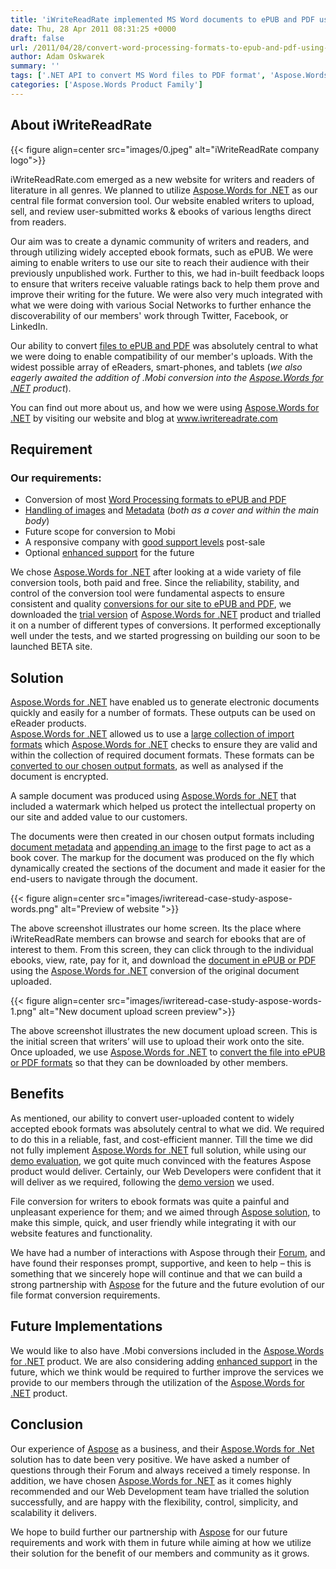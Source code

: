 ```yaml
---
title: 'iWriteReadRate implemented MS Word documents to ePUB and PDF using Aspose APIs'
date: Thu, 28 Apr 2011 08:31:25 +0000
draft: false
url: /2011/04/28/convert-word-processing-formats-to-epub-and-pdf-using-apis/
author: Adam Oskwarek
summary: ''
tags: ['.NET API to convert MS Word files to PDF format', 'Aspose.Words', 'Convert MS Word documents to PDF format', 'Convert MS Word files to EPUB format', 'Free 30 days trial to convert DOC/DOCX files to EPUB format', 'Free Technical support', 'Free Trial Version', 'Free Trial for DOC to PDF conversion', 'Integrate .NET API in Web Application for DOC to PDF conversion', 'Success Stories']
categories: ['Aspose.Words Product Family']
---
```


## About iWriteReadRate



{{< figure align=center src="images/0.jpeg" alt="iWriteReadRate company logo">}}


iWriteReadRate.com emerged as a new website for writers and readers of literature in all genres. We planned to utilize [Aspose.Words for .NET][1] as our central file format conversion tool. Our website enabled writers to upload, sell, and review user-submitted works & ebooks of various lengths direct from readers.

Our aim was to create a dynamic community of writers and readers, and through utilizing widely accepted ebook formats, such as ePUB. We were aiming to enable writers to use our site to reach their audience with their previously unpublished work. Further to this, we had in-built feedback loops to ensure that writers receive valuable ratings back to help them prove and improve their writing for the future. We were also very much integrated with what we were doing with various Social Networks to further enhance the discoverability of our members' work through Twitter, Facebook, or LinkedIn.

Our ability to convert [files to ePUB and PDF][2] was absolutely central to what we were doing to enable compatibility of our member's uploads. With the widest possible array of eReaders, smart-phones, and tablets (_we also eagerly awaited the addition of .Mobi conversion into the [Aspose.Words for .NET][3] product_).

You can find out more about us, and how we were using [Aspose.Words for .NET][4] by visiting our website and blog at www.iwritereadrate.com

## Requirement

### Our requirements:

*   Conversion of most [Word Processing formats to ePUB and PDF][5]
*   [Handling of images][6] and [Metadata][7] (_both as a cover and within the main body_)
*   Future scope for conversion to Mobi
*   A responsive company with [good support levels][8] post-sale
*   Optional [enhanced support][9] for the future

We chose [Aspose.Words for .NET][10] after looking at a wide variety of file conversion tools, both paid and free. Since the reliability, stability, and control of the conversion tool were fundamental aspects to ensure consistent and quality [conversions for our site to ePUB and PDF][11], we downloaded the [trial version][12] of [Aspose.Words for .NET][13] product and trialled it on a number of different types of conversions. It performed exceptionally well under the tests, and we started progressing on building our soon to be launched BETA site.

## Solution

[Aspose.Words for .NET][14] have enabled us to generate electronic documents quickly and easily for a number of formats. These outputs can be used on eReader products.  
[Aspose.Words for .NET][15] allowed us to use a [large collection of import formats][16] which [Aspose.Words for .NET][17] checks to ensure they are valid and within the collection of required document formats. These formats can be [converted to our chosen output formats][18], as well as analysed if the document is encrypted.

A sample document was produced using [Aspose.Words for .NET][19] that included a watermark which helped us protect the intellectual property on our site and added value to our customers.

The documents were then created in our chosen output formats including [document metadata][20] and [appending an image][21] to the first page to act as a book cover. The markup for the document was produced on the fly which dynamically created the sections of the document and made it easier for the end-users to navigate through the document.



{{< figure align=center src="images/iwriteread-case-study-aspose-words.png" alt="Preview of website ">}}


The above screenshot illustrates our home screen. Its the place where iWriteReadRate members can browse and search for ebooks that are of interest to them. From this screen, they can click through to the individual ebooks, view, rate, pay for it, and download the [document in ePUB or PDF][22] using the [Aspose.Words for .NET][23] conversion of the original document uploaded.



{{< figure align=center src="images/iwriteread-case-study-aspose-words-1.png" alt="New document upload screen preview">}}


The above screenshot illustrates the new document upload screen. This is the initial screen that writers’ will use to upload their work onto the site. Once uploaded, we use [Aspose.Words for .NET][24] to [convert the file into ePUB or PDF formats][25] so that they can be downloaded by other members.

## Benefits

As mentioned, our ability to convert user-uploaded content to widely accepted ebook formats was absolutely central to what we did. We required to do this in a reliable, fast, and cost-efficient manner. Till the time we did not fully implement [Aspose.Words for .NET][26] full solution, while using our [demo evaluation][27], we got quite much convinced with the features Aspose product would deliver. Certainly, our Web Developers were confident that it will deliver as we required, following the [demo version][28] we used.

File conversion for writers to ebook formats was quite a painful and unpleasant experience for them; and we aimed through [Aspose solution][29], to make this simple, quick, and user friendly while integrating it with our website features and functionality.

We have had a number of interactions with Aspose through their [Forum][30], and have found their responses prompt, supportive, and keen to help – this is something that we sincerely hope will continue and that we can build a strong partnership with [Aspose][31] for the future and the future evolution of our file format conversion requirements.

## Future Implementations

We would like to also have .Mobi conversions included in the [Aspose.Words for .NET][32] product. We are also considering adding [enhanced support][33] in the future, which we think would be required to further improve the services we provide to our members through the utilization of the [Aspose.Words for .NET][34] product.

## Conclusion

Our experience of [Aspose][35] as a business, and their [Aspose.Words for .Net][36] solution has to date been very positive. We have asked a number of questions through their Forum and always received a timely response. In addition, we have chosen [Aspose.Words for .NET][37] as it comes highly recommended and our Web Development team have trialled the solution successfully, and are happy with the flexibility, control, simplicity, and scalability it delivers.

We hope to build further our partnership with [Aspose][38] for our future requirements and work with them in future while aiming at how we utilize their solution for the benefit of our members and community as it grows.




[1]: https://products.aspose.com/words/net
[2]: https://docs.aspose.com/display/wordsnet/Converting+a+Document
[3]: https://products.aspose.com/words/net
[4]: https://products.aspose.com/words/net
[5]: https://docs.aspose.com/display/wordsnet/Converting+a+Document
[6]: https://docs.aspose.com/display/wordsnet/Working+with+Images
[7]: https://docs.aspose.com/display/wordsnet/Work+with+Document+Properties
[8]: https://forum.aspose.com/c/words
[9]: https://helpdesk.aspose.com/
[10]: https://products.aspose.com/words/net
[11]: https://docs.aspose.com/display/wordsnet/Converting+a+Document
[12]: https://downloads.aspose.com/words/net
[13]: https://products.aspose.com/words/net
[14]: https://products.aspose.com/words/net
[15]: https://products.aspose.com/words/net
[16]: https://docs.aspose.com/display/wordsnet/Supported+Document+Formats
[17]: https://products.aspose.com/words/net
[18]: https://docs.aspose.com/display/wordsnet/Supported+Document+Formats
[19]: https://products.aspose.com/words/net
[20]: https://docs.aspose.com/display/wordsnet/Work+with+Document+Properties
[21]: https://docs.aspose.com/display/wordsnet/Working+with+Images
[22]: https://docs.aspose.com/display/wordsnet/Converting+a+Document
[23]: https://products.aspose.com/words/net
[24]: https://products.aspose.com/words/net
[25]: https://docs.aspose.com/display/wordsnet/Converting+a+Document
[26]: https://products.aspose.com/words/net
[27]: https://downloads.aspose.com/words/net
[28]: https://downloads.aspose.com/words/net
[29]: https://products.aspose.com/words/net
[30]: https://forum.aspose.com/c/words
[31]: https://www.aspose.com/
[32]: https://products.aspose.com/words/net
[33]: https://helpdesk.aspose.com/
[34]: https://products.aspose.com/words/net
[35]: https://www.aspose.com/
[36]: https://products.aspose.com/words/net
[37]: https://products.aspose.com/words/net
[38]: https://www.aspose.com/




